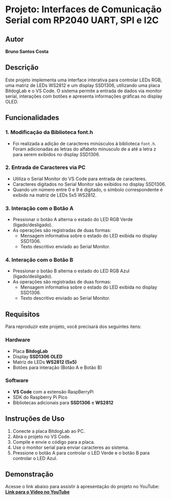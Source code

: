# Projeto: Interfaces de Comunicação Serial com RP2040 UART, SPI e I2C

## Autor
**Bruno Santos Costa**

## Descrição
Este projeto implementa uma interface interativa para controlar LEDs RGB, uma matriz de LEDs WS2812 e um display SSD1306, utilizando uma placa BitdogLab e o VS Code. O sistema permite a entrada de dados via monitor serial, interações com botões e apresenta informações gráficas no display OLED.

## Funcionalidades

### 1. Modificação da Biblioteca font.h
- Foi realizada a adição de caracteres minúsculos à biblioteca `font.h`. Foram adicionadas as letras do alfabeto minusculo de a até a letra z para serem exibidos no display SSD1306.

### 2. Entrada de Caracteres via PC
- Utiliza o Serial Monitor do VS Code para entrada de caracteres.
- Caracteres digitados no Serial Monitor são exibidos no display SSD1306.
- Quando um número entre 0 e 9 é digitado, o símbolo correspondente é exibido na matriz de LEDs 5x5 WS2812.

### 3. Interação com o Botão A
- Pressionar o botão A alterna o estado do LED RGB Verde (ligado/desligado).
- As operações são registradas de duas formas:
  - Mensagem informativa sobre o estado do LED exibida no display SSD1306.
  - Texto descritivo enviado ao Serial Monitor.

### 4. Interação com o Botão B
- Pressionar o botão B alterna o estado do LED RGB Azul (ligado/desligado).
- As operações são registradas de duas formas:
  - Mensagem informativa sobre o estado do LED exibida no display SSD1306.
  - Texto descritivo enviado ao Serial Monitor.

## Requisitos
Para reproduzir este projeto, você precisará dos seguintes itens:

### Hardware
- Placa **BitdogLab**
- Display **SSD1306 OLED**
- Matriz de LEDs **WS2812 (5x5)**
- Botões para interação (Botão A e Botão B)

### Software
- **VS Code** com a extensão RaspBerryPi
- SDK do Raspberry Pi Pico
- Bibliotecas adicionais para **SSD1306** e **WS2812**

## Instruções de Uso
1. Conecte a placa BitdogLab ao PC.
2. Abra o projeto no VS Code.
3. Compile e envie o código para a placa.
4. Use o monitor serial para enviar caracteres ao sistema.
5. Pressione o botão A para controlar o LED Verde e o botão B para controlar o LED Azul.

## Demonstração
Acesse o link abaixo para assistir à apresentação do projeto no YouTube:
[**Link para o Vídeo no YouTube**](https://youtu.be/QJzGCGVHuT8?si=PqeiAaRysM9KyQp_)

